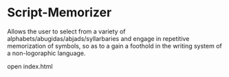 # Script-Memorizer
 Allows the user to select from a variety of alphabets/abugidas/abjads/syllarbaries and engage in repetitive memorization of symbols, so as to a gain a foothold in the writing system of a non-logoraphic language. 

open index.html
